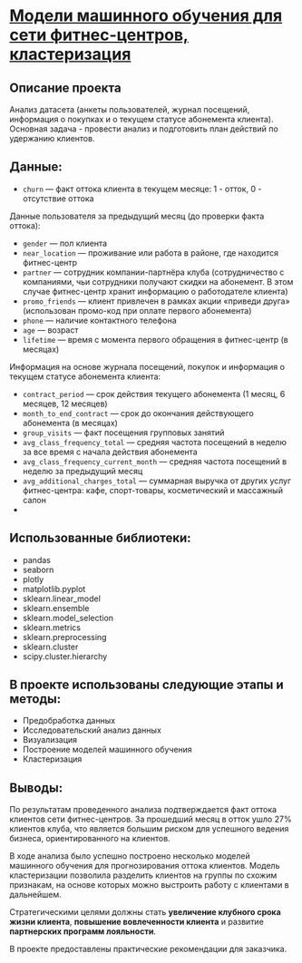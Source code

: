 # [Модели машинного обучения для сети фитнес-центров, кластеризация](https://github.com/AleksandrAntonov7/Study-Projects/blob/main/Machine%20learning%20models%20for%20a%20network%20of%20fitness%20centers/12%20-%20Machine%20learning%20models%20for%20a%20network%20of%20fitness%20centers.ipynb)

## Описание проекта
Анализ датасета (анкеты пользователей, журнал посещений, информация о покупках и о текущем статусе абонемента клиента). Основная задача - провести анализ и подготовить план действий по удержанию клиентов.

## Данные:
- `churn` — факт оттока клиента в текущем месяце: 1 - отток, 0 - отсутствие оттока

Данные пользователя за предыдущий месяц (до проверки факта оттока):
- `gender` — пол клиента
- `near_location` — проживание или работа в районе, где находится фитнес-центр
- `partner` — сотрудник компании-партнёра клуба (сотрудничество с компаниями, чьи сотрудники получают скидки на абонемент. В этом случае фитнес-центр хранит информацию о работодателе клиента)
- `promo_friends` — клиент привлечен в рамках акции «приведи друга» (использован промо-код при оплате первого абонемента)
- `phone` — наличие контактного телефона
- `age` — возраст
- `lifetime` — время с момента первого обращения в фитнес-центр (в месяцах)

Информация на основе журнала посещений, покупок и информация о текущем статусе абонемента клиента:
- `contract_period` — срок действия текущего абонемента (1 месяц, 6 месяцев, 12 месяцев)
- `month_to_end_contract` — срок до окончания действующего абонемента (в месяцах)
- `group_visits` — факт посещения групповых занятий
- `avg_class_frequency_total` — средняя частота посещений в неделю за все время с начала действия абонемента
- `avg_class_frequency_current_month` — средняя частота посещений в неделю за предыдущий месяц
- `avg_additional_charges_total` — суммарная выручка от других услуг фитнес-центра: кафе, спорт-товары, косметический и массажный салон
- 
## Использованные библиотеки:
- pandas
- seaborn
- plotly
- matplotlib.pyplot
- sklearn.linear_model
- sklearn.ensemble
- sklearn.model_selection
- sklearn.metrics
- sklearn.preprocessing
- sklearn.cluster
- scipy.cluster.hierarchy
 
## В проекте использованы следующие этапы и методы:
- Предобработка данных
- Исследовательский анализ данных
- Визуализация
- Построение моделей машинного обучения
- Кластеризация

## Выводы:
По результатам проведенного анализа подтверждается факт оттока клиентов сети фитнес-центров. За прошедший месяц в отток ушло 27% клиентов клуба, что является большим риском для успешного ведения бизнеса, ориентированного на клиентов.

В ходе анализа было успешно построено несколько моделей машинного обучения для прогнозирования оттока клиентов. Модель кластеризации позволила разделить клиентов на группы по схожим признакам, на основе которых можно выстроить работу с клиентами в дальнейшем.

Стратегическими целями должны стать **увеличение клубного срока жизни клиента**, **повышение вовлеченности клиента** и развитие **партнерских программ лояльности**.

В проекте предоставлены практические рекомендации для заказчика.

